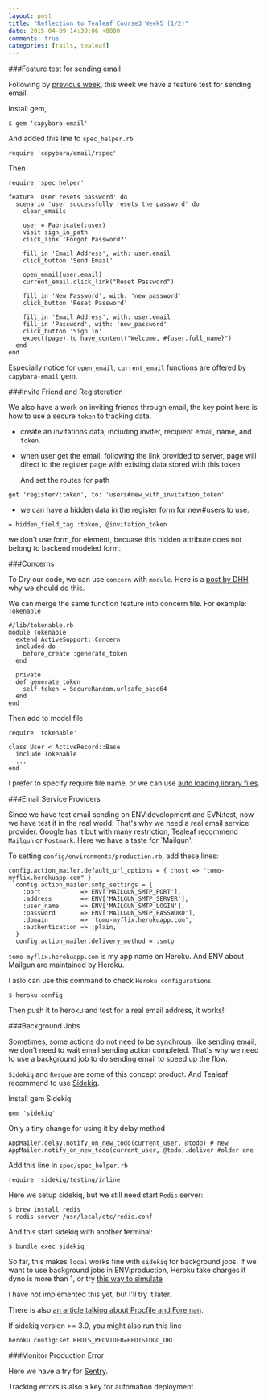 ```yaml
---
layout: post
title: "Reflection to Tealeaf Course3 Week5 (1/2)"
date: 2015-04-09 14:39:06 +0800
comments: true
categories: [rails, tealeaf]
---
```


###Feature test for sending email

Following by [previous week](http://www.tomohung.com/blog/2015/04/07/reflection-to-tealeaf-course3-week4/), this week we have a feature test for sending email.

Install gem,

```
$ gem 'capybara-email'
```

And added this line to `spec_helper.rb`

```
require 'capybara/email/rspec'
```

Then

```
require 'spec_helper'

feature 'User resets password' do
  scenario 'user successfully resets the password' do
    clear_emails

    user = Fabricate(:user)
    visit sign_in_path
    click_link 'Forgot Password?'

    fill_in 'Email Address', with: user.email
    click_button 'Send Email'

    open_email(user.email)
    current_email.click_link("Reset Password")

    fill_in 'New Password', with: 'new_password'
    click_button 'Reset Password'

    fill_in 'Email Address', with: user.email
    fill_in 'Password', with: 'new_password'
    click_button 'Sign in'
    expect(page).to have_content("Welcome, #{user.full_name}")
  end
end
```

Especially notice for `open_email`, `current_email` functions are offered by `capybara-email` gem.

###Invite Friend and Registeration

We also have a work on inviting friends through email, the key point here is how to use a secure `token` to tracking data.

- create an invitations data, including inviter, recipient email, name, and `token`.
- when user get the email, following the link provided to server, page will direct to the register page with existing data stored with this token.

  And set the routes for path

```
get 'register/:token', to: 'users#new_with_invitation_token'
```

- we can have a hidden data in the register form for new#users to use.

```
= hidden_field_tag :token, @invitation_token
```

we don't use form_for element, becuase this hidden attribute does not belong to backend modeled form.

###Concerns

To Dry our code, we can use `concern` with `module`. Here is a [post by DHH](https://signalvnoise.com/posts/3372-put-chubby-models-on-a-diet-with-concerns) why we should do this.

We can merge the same function feature into concern file. For example: `Tokenable`

```
#/lib/tokenable.rb
module Tokenable
  extend ActiveSupport::Concern
  included do
    before_create :generate_token
  end

  private
  def generate_token
    self.token = SecureRandom.urlsafe_base64
  end
end
```

Then add to model file

```
require 'tokenable'

class User < ActiveRecord::Base
  include Tokenable
  ...
end
```

I prefer to specify require file name, or we can use [auto loading library files](http://stackoverflow.com/questions/19098663/auto-loading-lib-files-in-rails-4).

###Email Service Providers

Since we have test email sending on ENV:development and EVN:test, now we have test it in the real world. That's why we need a real email service provider. Google has it but with many restriction, Tealeaf recommend `Mailgun` or `Postmark`. Here we have a taste for `Mailgun'.

To setting `config/environments/production.rb`, add these lines:

```
config.action_mailer.default_url_options = { :host => "tomo-myflix.herokuapp.com" }
  config.action_mailer.smtp_settings = {
    :port           => ENV['MAILGUN_SMTP_PORT'],
    :address        => ENV['MAILGUN_SMTP_SERVER'],
    :user_name      => ENV['MAILGUN_SMTP_LOGIN'],
    :password       => ENV['MAILGUN_SMTP_PASSWORD'],
    :domain         => 'tomo-myflix.herokuapp.com',
    :authentication => :plain,
  }
  config.action_mailer.delivery_method = :smtp
```

`tomo-myflix.herokuapp.com` is my app name on Heroku. And ENV about Mailgun are maintained by Heroku.

I aslo can use this command to check `Heroku configurations`.

```
$ heroku config
```

Then push it to heroku and test for a real email address, it works!!

###Background Jobs

Sometimes, some actions do not need to be synchrous, like sending email, we don't need to wait email sending action completed. That's why we need to use a background job to do sending email to speed up the flow.

`Sidekiq` and `Resque` are some of this concept product. And Tealeaf recommend to use [Sidekiq](https://github.com/mperham/sidekiq/wiki).

Install gem Sidekiq

```
gem 'sidekiq'
```

Only a tiny change for using it by delay method

```
AppMailer.delay.notify_on_new_todo(current_user, @todo) # new 
AppMailer.notify_on_new_todo(current_user, @todo).deliver #older one

```

Add this line in `spec/spec_helper.rb`

```
require 'sidekiq/testing/inline'
```

Here we setup sidekiq, but we still need start `Redis` server:

```
$ brew install redis
$ redis-server /usr/local/etc/redis.conf
```

And this start sidekiq with another terminal:

```
$ bundle exec sidekiq
```

So far, this makes `local` works fine with `sidekiq` for background jobs. If we want to use background jobs in ENV:production, Heroku take charges if dyno is more than 1, or try [this way to simulate](https://coderwall.com/p/fprnhg/free-background-jobs-on-heroku)

I have not implemented this yet, but I'll try it later.

There is also [an article talking about Procfile and Foreman](https://devcenter.heroku.com/articles/procfile#deploying-to-heroku).

If sidekiq version >= 3.0, you might also run this line
```
heroku config:set REDIS_PROVIDER=REDISTOGO_URL
```

###Monitor Production Error

Here we have a try for [Sentry](https://getsentry.com/welcome/).

Tracking errors is also a key for automation deployment.
